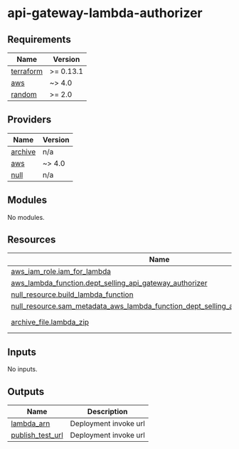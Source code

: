 # api-gateway-lambda-authorizer

<!-- BEGINNING OF PRE-COMMIT-TERRAFORM DOCS HOOK -->
## Requirements

| Name | Version |
|------|---------|
| <a name="requirement_terraform"></a> [terraform](#requirement\_terraform) | >= 0.13.1 |
| <a name="requirement_aws"></a> [aws](#requirement\_aws) | ~> 4.0 |
| <a name="requirement_random"></a> [random](#requirement\_random) | >= 2.0 |

## Providers

| Name | Version |
|------|---------|
| <a name="provider_archive"></a> [archive](#provider\_archive) | n/a |
| <a name="provider_aws"></a> [aws](#provider\_aws) | ~> 4.0 |
| <a name="provider_null"></a> [null](#provider\_null) | n/a |

## Modules

No modules.

## Resources

| Name | Type |
|------|------|
| [aws_iam_role.iam_for_lambda](https://registry.terraform.io/providers/hashicorp/aws/latest/docs/resources/iam_role) | resource |
| [aws_lambda_function.dept_selling_api_gateway_authorizer](https://registry.terraform.io/providers/hashicorp/aws/latest/docs/resources/lambda_function) | resource |
| [null_resource.build_lambda_function](https://registry.terraform.io/providers/hashicorp/null/latest/docs/resources/resource) | resource |
| [null_resource.sam_metadata_aws_lambda_function_dept_selling_api_gateway_authorizer](https://registry.terraform.io/providers/hashicorp/null/latest/docs/resources/resource) | resource |
| [archive_file.lambda_zip](https://registry.terraform.io/providers/hashicorp/archive/latest/docs/data-sources/file) | data source |

## Inputs

No inputs.

## Outputs

| Name | Description |
|------|-------------|
| <a name="output_lambda_arn"></a> [lambda\_arn](#output\_lambda\_arn) | Deployment invoke url |
| <a name="output_publish_test_url"></a> [publish\_test\_url](#output\_publish\_test\_url) | Deployment invoke url |
<!-- END OF PRE-COMMIT-TERRAFORM DOCS HOOK -->
